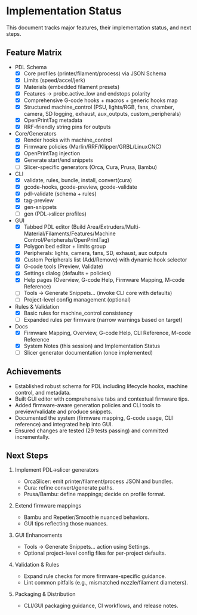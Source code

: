# Implementation Status

This document tracks major features, their implementation status, and next steps.

## Feature Matrix

- PDL Schema
  - [x] Core profiles (printer/filament/process) via JSON Schema
  - [x] Limits (speed/accel/jerk)
  - [x] Materials (embedded filament presets)
  - [x] Features → probe.active_low and endstops polarity
  - [x] Comprehensive G-code hooks + macros + generic hooks map
  - [x] Structured machine_control (PSU, lights/RGB, fans, chamber, camera, SD logging, exhaust, aux_outputs, custom_peripherals)
  - [x] OpenPrintTag metadata
  - [x] RRF-friendly string pins for outputs

- Core/Generators
  - [x] Render hooks with machine_control
  - [x] Firmware policies (Marlin/RRF/Klipper/GRBL/LinuxCNC)
  - [x] OpenPrintTag injection
  - [x] Generate start/end snippets
  - [ ] Slicer-specific generators (Orca, Cura, Prusa, Bambu)

- CLI
  - [x] validate, rules, bundle, install, convert(cura)
  - [x] gcode-hooks, gcode-preview, gcode-validate
  - [x] pdl-validate (schema + rules)
  - [x] tag-preview
  - [x] gen-snippets
  - [ ] gen (PDL→slicer profiles)

- GUI
  - [x] Tabbed PDL editor (Build Area/Extruders/Multi-Material/Filaments/Features/Machine Control/Peripherals/OpenPrintTag)
  - [x] Polygon bed editor + limits group
  - [x] Peripherals: lights, camera, fans, SD, exhaust, aux outputs
  - [x] Custom Peripherals list (Add/Remove) with dynamic hook selector
  - [x] G-code tools (Preview, Validate)
  - [x] Settings dialog (defaults + policies)
  - [x] Help pages (Overview, G-code Help, Firmware Mapping, M-code Reference)
  - [ ] Tools → Generate Snippets… (invoke CLI core with defaults)
  - [ ] Project-level config management (optional)

- Rules & Validation
  - [x] Basic rules for machine_control consistency
  - [ ] Expanded rules per firmware (narrow warnings based on target)

- Docs
  - [x] Firmware Mapping, Overview, G-code Help, CLI Reference, M-code Reference
  - [x] System Notes (this session) and Implementation Status
  - [ ] Slicer generator documentation (once implemented)

## Achievements

- Established robust schema for PDL including lifecycle hooks, machine control, and metadata.
- Built GUI editor with comprehensive tabs and contextual firmware tips.
- Added firmware-aware generation policies and CLI tools to preview/validate and produce snippets.
- Documented the system (firmware mapping, G-code usage, CLI reference) and integrated help into GUI.
- Ensured changes are tested (29 tests passing) and committed incrementally.

## Next Steps

1. Implement PDL→slicer generators
   - OrcaSlicer: emit printer/filament/process JSON and bundles.
   - Cura: refine convert/generate paths.
   - Prusa/Bambu: define mappings; decide on profile format.

2. Extend firmware mappings
   - Bambu and Repetier/Smoothie nuanced behaviors.
   - GUI tips reflecting those nuances.

3. GUI Enhancements
   - Tools → Generate Snippets… action using Settings.
   - Optional project-level config files for per-project defaults.

4. Validation & Rules
   - Expand rule checks for more firmware-specific guidance.
   - Lint common pitfalls (e.g., mismatched nozzle/filament diameters).

5. Packaging & Distribution
   - CLI/GUI packaging guidance, CI workflows, and release notes.

